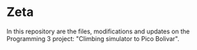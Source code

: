 # Zeta
In this repository are the files, modifications and updates on the Programming 3 project: "Climbing simulator
to Pico Bolivar".
